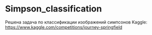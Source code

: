 # Simpson_classification
Решена задача по классификации изображений симпсонов
Kaggle:
https://www.kaggle.com/competitions/journey-springfield 